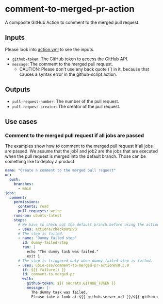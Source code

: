 # comment-to-merged-pr-action
A composite GitHub Action to comment to the merged pull request.

## Inputs
Please look into [action.yml](action.yml) to see the inputs.

- `github-token`: The GitHub token to access the GitHub API.
- `message`: The comment to the merged pull request.
  - CAUTION: Please don't use any back quote (\`) in it, because that causes a syntax error in the github-script action.

## Outputs
- `pull-request-number`: The number of the pull request.
- `pull-request-creator`: The creator of the pull request.

## Use cases

### Comment to the merged pull request if all jobs are passed
The examples show how to comment to the merged pull request if all jobs are passed.
We assume that the job1 and job2 are the jobs that are executed when the pull request is merged into the default branch.
Those can be something like to deploy a product.

```yaml
name: "Create a comment to the merged pull request"
on:
  push:
    branches:
      - main
jobs:
  comment:
    permissions:
      contents: read
      pull-requests: write
    runs-on: ubuntu-latest
    steps:
      # We have to check out the default branch before using the action.
      - uses: actions/checkout@v3
      # The step is failed.
      - name: "Dummy failed step"
        id: dummy-failed-step
        run: |
          echo "The dummy task was failed."
          exit 1
      # The step is triggered only when dummy-failed-step is failed.
      - uses: ubie-oss/comment-to-merged-pr-action@v0.3.0
        if: ${{ failure() }}
        id: comment-to-merged-pr
        with:
          github-token: ${{ secrets.GITHUB_TOKEN }}
          message: |-
            The dummy task was failed.
            Please take a look at ${{ github.server_url }}/${{ github.repository }}/actions/runs/${{ github.run_id }} .
```
